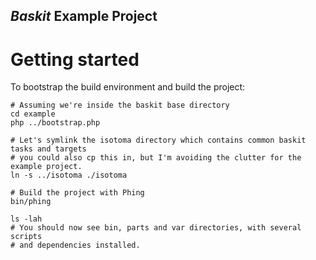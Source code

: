 _Baskit_ Example Project
------------------------

Getting started
===============
To bootstrap the build environment and build the project:

    # Assuming we're inside the baskit base directory
    cd example
    php ../bootstrap.php
    
    # Let's symlink the isotoma directory which contains common baskit tasks and targets
    # you could also cp this in, but I'm avoiding the clutter for the example project.
    ln -s ../isotoma ./isotoma

    # Build the project with Phing
    bin/phing

    ls -lah
    # You should now see bin, parts and var directories, with several scripts
    # and dependencies installed.
